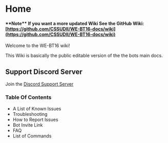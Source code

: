 # Home

#### \*\*Note\*\* If you want a more updated Wiki See the GitHub Wiki: [https://github.com/CSSUDII/WE-BT16-docs/wiki](https://github.com/CSSUDII/WE-BT16-docs/wiki)

Welcome to the WE-BT16 wiki!

This Wiki is basically the public editable version of the the bots main docs.

## Support Discord Server

Join the [Discord Support Server](https://discord.gg/cKmAyD8h7B)

### Table Of Contents

* A List of Known Issues 
* Troubleshooting
* How to Report Issues
* Bot Invite Link
* FAQ
* List of Commands



